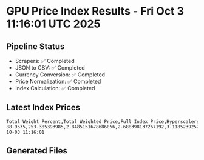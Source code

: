 # GPU Price Index Results - Fri Oct  3 11:16:01 UTC 2025

## Pipeline Status
- Scrapers: ✅ Completed
- JSON to CSV: ✅ Completed
- Currency Conversion: ✅ Completed
- Price Normalization: ✅ Completed
- Index Calculation: ✅ Completed

## Latest Index Prices
```
Total_Weight_Percent,Total_Weighted_Price,Full_Index_Price,Hyperscalers_Only_Price,Non_Hyperscalers_Only_Price,Hyperscaler_Weight,Non_Hyperscaler_Weight,Calculation_Date
88.9535,253.385393985,2.8485151678686056,2.688398137267192,3.11852392528727,55.84,33.1135,2025-10-03 11:16:01
```

## Generated Files
```
```
